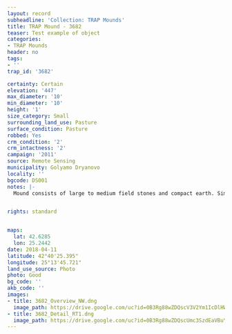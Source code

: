 ```yaml
---
layout: record
subheadline: 'Collection: TRAP Mounds'
title: TRAP Mound - 3682
teaser: Test example of object
categories:
- TRAP Mounds
header: no
tags:
- ''
trap_id: '3682'

certainty: Certain
elevation: '447'
max_diameter: '10'
min_diameter: '10'
height: '1'
size_category: Small
surrounding_land_use: Pasture
surface_condition: Pasture
robbed: Yes
crm_condition: '2'
crm_intactness: '2'
campaign: '2011'
source: Remote Sensing
municipality: Golyamo Dryanovo
locality: ''
bgcode: DS001
notes: |-
  Mound consists of large to medium field stones and compact earth. Similar vegetation to surrounding areas.


rights: standard


maps:
  lat: 42.6285
  lon: 25.2442
date: 2018-04-11
latitude: 42°40'25.395"
longitude: 25°13'45.721"
land_use_source: Photo
photo: Good
bg_code: ''
akb_code: ''
images:
- title: 3682_Overview_NW.dng
  image_path: https://drive.google.com/uc?id=0B3Rg88wZDQscV3V2Ym1IcDlHWDQ
- title: 3682_Detail_RT1.dng
  image_path: https://drive.google.com/uc?id=0B3Rg88wZDQscUmc3SzdEaVBuY28
---
```

